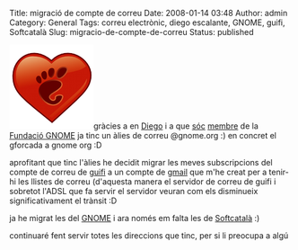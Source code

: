 Title: migració de compte de correu
Date: 2008-01-14 03:48
Author: admin
Category: General
Tags: correu electrònic, diego escalante, GNOME, guifi, Softcatalà
Slug: migracio-de-compte-de-correu
Status: published

<img src="./wp-content/uploads/2007/12/gnomelovelogo.png" data-align="right" alt="logotip del GNOME Love" />gràcies a en <a href="http://diegoe.blogspot.com" target="_blank" rel="noopener">Diego</a> i a que <a href="?p=24" target="_blank" rel="noopener">sóc</a> <a href="http://foundation.gnome.org/membership/members.php" target="_blank" rel="noopener">membre</a> de la [Fundació GNOME](http://foundation.gnome.org) ja tinc un àlies de correu @gnome.org :) en concret el gforcada a gnome org :D

aprofitant que tinc l'àlies he decidit migrar les meves subscripcions del compte de correu de <a href="http://guifi.net" target="_blank" rel="noopener">guifi</a> a un compte de <a href="http://gmail.com" target="_blank" rel="noopener">gmail</a> que m'he creat per a tenir-hi les llistes de correu (d'aquesta manera el servidor de correu de guifi i sobretot l'ADSL que fa servir el servidor veuran com els disminueix significativament el trànsit :D

ja he migrat les del <a href="http://mail.gnome.org/mailman/listinfo" target="_blank" rel="noopener">GNOME</a> i ara només em falta les de <a href="http://llistes.softcatala.org/mailman/listinfo" target="_blank" rel="noopener">Softcatalà</a> :)

continuaré fent servir totes les direccions que tinc, per si li preocupa a algú
